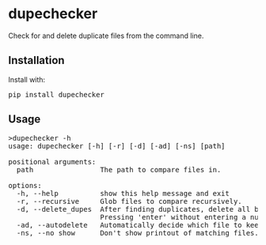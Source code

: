 # dupechecker

Check for and delete duplicate files from the command line.

## Installation

Install with:

<pre>
pip install dupechecker
</pre>



## Usage

<pre>
>dupechecker -h
usage: dupechecker [-h] [-r] [-d] [-ad] [-ns] [path]

positional arguments:
  path                The path to compare files in.

options:
  -h, --help          show this help message and exit
  -r, --recursive     Glob files to compare recursively.
  -d, --delete_dupes  After finding duplicates, delete all but one copy. For each set of duplicates, the tool will ask you to enter the number corresponding to the copy you want to keep.
                      Pressing 'enter' without entering a number will skip that set without deleting anything.
  -ad, --autodelete   Automatically decide which file to keep and which to delete from each set of duplicate files instead of asking which to keep.
  -ns, --no_show      Don't show printout of matching files.
</pre>

